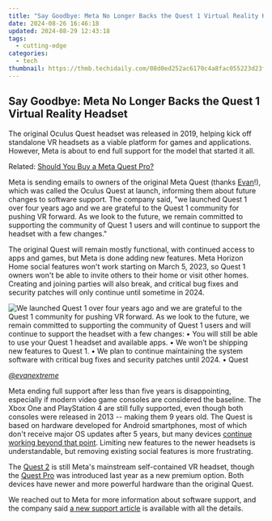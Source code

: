 ```yaml
---
title: "Say Goodbye: Meta No Longer Backs the Quest 1 Virtual Reality Headset"
date: 2024-08-26 16:46:18
updated: 2024-08-29 12:43:18
tags:
  - cutting-edge
categories:
  - tech
thumbnail: https://thmb.techidaily.com/08d0ed252ac6170c4a8fac055223d23fecc76ab6227921b368a4209f8523cce7.png
---
```


## Say Goodbye: Meta No Longer Backs the Quest 1 Virtual Reality Headset

The original Oculus Quest headset was released in 2019, helping kick off standalone VR headsets as a viable platform for games and applications. However, Meta is about to end full support for the model that started it all.

Related: [Should You Buy a Meta Quest Pro?](https://facebook.techidaily.com/the-ultimate-guide-to-facebook-mini-posts-hd-edition/) 

 Meta is sending emails to owners of the original Meta Quest (thanks [Evan](https://twitter.com/evanextreme)!), which was called the Oculus Quest at launch, informing them about future changes to software support. The company said, "we launched Quest 1 over four years ago and we are grateful to the Quest 1 community for pushing VR forward. As we look to the future, we remain committed to supporting the community of Quest 1 users and will continue to support the headset with a few changes."

 The original Quest will remain mostly functional, with continued access to apps and games, but Meta is done adding new features. Meta Horizon Home social features won't work starting on March 5, 2023, so Quest 1 owners won't be able to invite others to their home or visit other homes. Creating and joining parties will also break, and critical bug fixes and security patches will only continue until sometime in 2024.

![We launched Quest 1 over four years ago and we are grateful to the Quest 1 community for pushing VR forward. As we look to the future, we remain committed to supporting the community of Quest 1 users and will continue to support the headset with a few changes: • You will still be able to use your Quest 1 headset and available apps. • We won’t be shipping new features to Quest 1. • We plan to continue maintaining the system software with critical bug fixes and security patches until 2024. • Quest](https://static1.howtogeekimages.com/wordpress/wp-content/uploads/2023/01/Clipboard-Jan-9-2023-at-4.41-PM.png) 

_[@evanextreme](https://twitter.com/evanextreme)_

 Meta ending full support after less than five years is disappointing, especially if modern video game consoles are considered the baseline. The Xbox One and PlayStation 4 are still fully supported, even though both consoles were released in 2013 -- making them 9 years old. The Quest is based on hardware developed for Android smartphones, most of which don't receive major OS updates after 5 years, but many devices [continue working beyond that point](https://fox-info.techidaily.com/2024-approved-perfecting-sound-with-advanced-audacity-methods/). Limiting new features to the newer headsets is understandable, but removing existing social features is more frustrating.

 The [Quest 2](https://youtube-sure.techidaily.com/024-approved-how-much-cash-can-you-score-for-watching-a-million-videos/) is still Meta's mainstream self-contained VR headset, though the [Quest Pro](https://facebook.techidaily.com/the-ultimate-guide-to-facebook-mini-posts-hd-edition/) was introduced last year as a new premium option. Both devices have newer and more powerful hardware than the original Quest.

 We reached out to Meta for more information about software support, and the company said [a new support article](https://www.meta.com/help/quest/articles/headsets-and-accessories/using-your-headset/changes-for-meta-quest-one/) is available with all the details.

<ins class="adsbygoogle"
     style="display:block"
     data-ad-format="autorelaxed"
     data-ad-client="ca-pub-7571918770474297"
     data-ad-slot="1223367746"></ins>



<ins class="adsbygoogle"
     style="display:block"
     data-ad-client="ca-pub-7571918770474297"
     data-ad-slot="8358498916"
     data-ad-format="auto"
     data-full-width-responsive="true"></ins>
